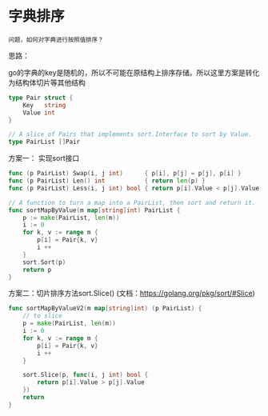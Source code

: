 # 字典排序

`问题，如何对字典进行按照值排序？`



思路：

go的字典的key是随机的，所以不可能在原结构上排序存储。所以这里方案是转化为结构体切片等其他结构

```go
type Pair struct {
	Key   string
	Value int
}

// A slice of Pairs that implements sort.Interface to sort by Value.
type PairList []Pair
```



方案一： 实现sort接口

```go
func (p PairList) Swap(i, j int)      { p[i], p[j] = p[j], p[i] }
func (p PairList) Len() int           { return len(p) }
func (p PairList) Less(i, j int) bool { return p[i].Value < p[j].Value }

// A function to turn a map into a PairList, then sort and return it.
func sortMapByValue(m map[string]int) PairList {
	p := make(PairList, len(m))
	i := 0
	for k, v := range m {
		p[i] = Pair{k, v}
		i ++
	}
	sort.Sort(p)
	return p
}
```





方案二：切片排序方法sort.Slice() (文档：https://golang.org/pkg/sort/#Slice)

```go
func sortMapByValueV2(m map[string]int) (p PairList) {
	// to slice
	p = make(PairList, len(m))
	i := 0
	for k, v := range m {
		p[i] = Pair{k, v}
		i ++
	}

	sort.Slice(p, func(i, j int) bool {
		return p[i].Value > p[j].Value
	})
	return
}
```

